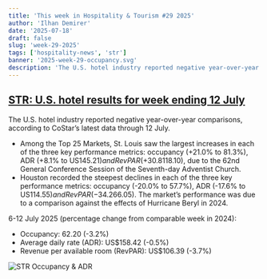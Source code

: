 ```yaml
---
title: 'This week in Hospitality & Tourism #29 2025'
author: 'Ilhan Demirer'
date: '2025-07-18'
draft: false
slug: 'week-29-2025'
tags: ['hospitality-news', 'str']
banner: '2025-week-29-occupancy.svg'
description: 'The U.S. hotel industry reported negative year-over-year comparisons, according to CoStar’s latest data through 12 July.'
---
```


## [STR: U.S. hotel results for week ending 12 July](https://str.com/press-release/us-hotel-results-week-ending-12-july)

The U.S. hotel industry reported negative year-over-year comparisons, according to CoStar’s latest data through 12 July.

- Among the Top 25 Markets, St. Louis saw the largest increases in each of the three key performance metrics: occupancy (+21.0% to 81.3%), ADR (+8.1% to US$145.21) and RevPAR (+30.8% to US$118.10), due to the 62nd General Conference Session of the Seventh-day Adventist Church.
- Houston recorded the steepest declines in each of the three key performance metrics: occupancy (-20.0% to 57.7%), ADR (-17.6% to US$114.55) and RevPAR (-34.2% to US$66.05). The market’s performance was due to a comparison against the effects of Hurricane Beryl in 2024.

6-12 July 2025 (percentage change from comparable week in 2024):

- Occupancy: 62.20 (-3.2%)
- Average daily rate (ADR): US$158.42 (-0.5%)
- Revenue per available room (RevPAR): US$106.39 (-3.7%)

![STR Occupancy & ADR](/images/blogimages/2025-week-29-occupancy.svg)
